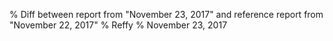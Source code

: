% Diff between report from "November 23, 2017" and reference report from "November 22, 2017"
% Reffy
% November 23, 2017

